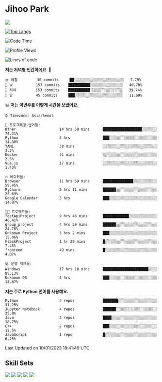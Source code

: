 # Jihoo Park
<!--![mazandi profile](http://mazandi.herokuapp.com/api?handle=wlgn8648&theme=warm) -->

<a href="https://www.linkedin.com/in/parkjihoo/" target="_blank"><img src="https://img.shields.io/badge/linkedin-0A66C2?style=flat-square&logo=linkedin&logoColor=white"/></a>

[![Top Langs](https://github-readme-stats.vercel.app/api/top-langs/?username=park-jihoo&layout=compact)](https://github.com/anuraghazra/github-readme-stats)

<!--START_SECTION:waka-->
![Code Time](http://img.shields.io/badge/Code%20Time-156%20hrs%2028%20mins-blue)

![Profile Views](http://img.shields.io/badge/Profile%20Views-3-blue)

![Lines of code](https://img.shields.io/badge/%EC%A0%80%EB%8A%94%20%EC%97%AC%ED%83%9C%EA%B9%8C%EC%A7%80%20-1%20Million%20%EC%A4%84%EC%9D%98%20%EC%BD%94%EB%93%9C%EB%A5%BC%20%EC%9E%91%EC%84%B1%ED%96%88%EC%96%B4%EC%9A%94.-blue)

**저는 저녁형 인간이에요. 🦉** 

```text
🌞 아침         30 commits     ██░░░░░░░░░░░░░░░░░░░░░░░   7.79% 
🌆 낮　         157 commits    ██████████░░░░░░░░░░░░░░░   40.78% 
🌃 저녁         153 commits    ██████████░░░░░░░░░░░░░░░   39.74% 
🌙 밤　         45 commits     ███░░░░░░░░░░░░░░░░░░░░░░   11.69%

```


📊 **저는 이번주를 이렇게 시간을 보냈어요.** 

```text
⌚︎ Timezone: Asia/Seoul

💬 프로그래밍 언어들: 
Other                    14 hrs 59 mins      ██████████████████░░░░░░░   74.31% 
Python                   3 hrs               ███░░░░░░░░░░░░░░░░░░░░░░   14.88% 
YAML                     38 mins             ░░░░░░░░░░░░░░░░░░░░░░░░░   3.2% 
Docker                   31 mins             ░░░░░░░░░░░░░░░░░░░░░░░░░   2.6% 
Vue.js                   17 mins             ░░░░░░░░░░░░░░░░░░░░░░░░░   1.43%

🔥 에디터들: 
Browser                  11 hrs 59 mins      ██████████████░░░░░░░░░░░   59.45% 
PyCharm                  5 hrs 11 mins       ██████░░░░░░░░░░░░░░░░░░░   25.69% 
Google Calendar          3 hrs               ███░░░░░░░░░░░░░░░░░░░░░░   14.87%

🐱‍💻 프로젝트들: 
fastApiProject           9 hrs 46 mins       ████████████░░░░░░░░░░░░░   48.41% 
group_project            4 hrs 59 mins       ██████░░░░░░░░░░░░░░░░░░░   24.76% 
Unknown Project          3 hrs 2 mins        ███░░░░░░░░░░░░░░░░░░░░░░   15.06% 
FlaskProject             1 hr 29 mins        █░░░░░░░░░░░░░░░░░░░░░░░░   7.43% 
frontend                 49 mins             █░░░░░░░░░░░░░░░░░░░░░░░░   4.07%

💻 운영 체제들: 
Windows                  17 hrs 10 mins      █████████████████████░░░░   85.13% 
Unknown OS               3 hrs               ███░░░░░░░░░░░░░░░░░░░░░░   14.87%

```

**저는 주로 Python 언어를 사용해요.** 

```text
Python                   5 repos             ███████░░░░░░░░░░░░░░░░░░   31.25% 
Jupyter Notebook         4 repos             ██████░░░░░░░░░░░░░░░░░░░   25.0% 
Java                     3 repos             ████░░░░░░░░░░░░░░░░░░░░░   18.75% 
C++                      2 repos             ███░░░░░░░░░░░░░░░░░░░░░░   12.5% 
JavaScript               1 repo              █░░░░░░░░░░░░░░░░░░░░░░░░   6.25%

```



 Last Updated on 10/01/2023 18:41:49 UTC
<!--END_SECTION:waka-->

## Skill Sets
<a><img src="https://img.shields.io/badge/tensorflow-FF6F00?style=flat-square&logo=tensorflow&logoColor=white"/></a>
<a><img src="https://img.shields.io/badge/mysql-4479A1?style=flat-square&logo=mysql&logoColor=white"/></a>
<a><img src="https://img.shields.io/badge/springboot-6DB33F?style=flat-square&logo=springboot&logoColor=white"/></a>
<a><img src="https://img.shields.io/badge/django-092E20?style=flat-square&logo=django&logoColor=white"/></a>
<a><img src="https://img.shields.io/badge/c++-00599C?style=flat-square&logo=c%2B%2B&logoColor=white"/></a>
<!--
**wlgn8648/wlgn8648** is a ✨ _special_ ✨ repository because its `README.md` (this file) appears on your GitHub profile.

Here are some ideas to get you started:

- 🔭 I’m currently working on ...
- 🌱 I’m currently learning ...
- 👯 I’m looking to collaborate on ...
- 🤔 I’m looking for help with ...
- 💬 Ask me about ...
- 📫 How to reach me: ...
- 😄 Pronouns: ...
- ⚡ Fun fact: ...
-->
